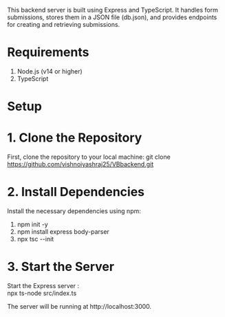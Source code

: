 This backend server is built using Express and TypeScript. It handles form submissions, stores them in a JSON file (db.json), and provides endpoints for creating and retrieving submissions.

# Requirements
1. Node.js (v14 or higher)
2. TypeScript

# Setup
# 1. Clone the Repository
First, clone the repository to your local machine:
git clone https://github.com/vishnoiyashraj25/VBbackend.git


# 2. Install Dependencies
Install the necessary dependencies using npm:
1. npm init -y
2. npm install express body-parser
3. npx tsc --init

# 3. Start the Server
Start the Express server :     
npx ts-node src/index.ts

The server will be running at http://localhost:3000.
